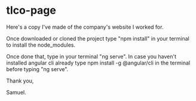 # tlco-page

Here's a copy I've made of the company's website I worked for.

Once downloaded or cloned the project type "npm install" in your terminal to install the node_modules.

Once done that, type in your terminal "ng serve". In case you haven't installed angular cli already type npm install -g @angular/cli in the terminal before typing "ng serve".

Thank you,

Samuel.
